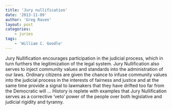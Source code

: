 ```yaml
---
title: 'Jury nullification'
date: '2013-11-09'
author: 'Greg Raven'
layout: post
categories:
    - juries
tags:
    - 'William C. Goodle'
---
```


Jury Nullification encourages participation in the judicial process, which in turn furthers the legitimization of the legal system. Jury Nullification also serves to inject community values and standards into the administration of our laws. Ordinary citizens are given the chance to infuse community values into the judicial process in the interests of fairness and justice and at the same time provide a signal to lawmakers that they have drifted too far from the Democratic will … History is replete with examples that Jury Nullification serves as a corrective ‘veto’ power of the people over both legislative and judicial rigidity and tyranny.
